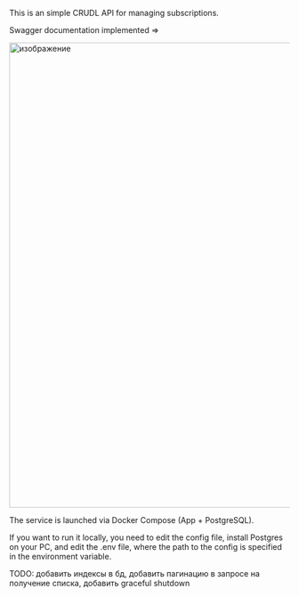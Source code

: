 This is an simple CRUDL API for managing subscriptions.

Swagger documentation implemented => 

<img width="1904" height="835" alt="изображение" src="https://github.com/user-attachments/assets/c4397355-24b9-4f07-bb48-d9aa0e8ff7ed" />



The service is launched via Docker Compose (App + PostgreSQL). 

If you want to run it locally, you need to edit the config file, install Postgres on your PC, and edit the .env file, where the path to the config is specified in the environment variable.

TODO: добавить индексы в бд, добавить пагинацию в запросе на получение списка, добавить graceful shutdown
